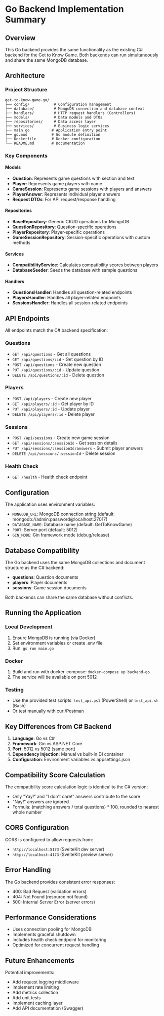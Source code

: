 # Go Backend Implementation Summary

## Overview
This Go backend provides the same functionality as the existing C# backend for the Get to Know Game. Both backends can run simultaneously and share the same MongoDB database.

## Architecture

### Project Structure
```
get-to-know-game-go/
├── config/           # Configuration management
├── database/         # MongoDB connection and database context
├── handlers/         # HTTP request handlers (Controllers)
├── models/           # Data models and DTOs
├── repositories/     # Data access layer
├── services/         # Business logic services
├── main.go          # Application entry point
├── go.mod           # Go module definition
├── Dockerfile       # Docker configuration
└── README.md        # Documentation
```

### Key Components

#### Models
- **Question**: Represents game questions with section and text
- **Player**: Represents game players with name
- **GameSession**: Represents game sessions with players and answers
- **PlayerAnswer**: Represents individual player answers
- **Request DTOs**: For API request/response handling

#### Repositories
- **BaseRepository**: Generic CRUD operations for MongoDB
- **QuestionRepository**: Question-specific operations
- **PlayerRepository**: Player-specific operations
- **GameSessionRepository**: Session-specific operations with custom methods

#### Services
- **CompatibilityService**: Calculates compatibility scores between players
- **DatabaseSeeder**: Seeds the database with sample questions

#### Handlers
- **QuestionsHandler**: Handles all question-related endpoints
- **PlayersHandler**: Handles all player-related endpoints
- **SessionsHandler**: Handles all session-related endpoints

## API Endpoints

All endpoints match the C# backend specification:

### Questions
- `GET /api/questions` - Get all questions
- `GET /api/questions/:id` - Get question by ID
- `POST /api/questions` - Create new question
- `PUT /api/questions/:id` - Update question
- `DELETE /api/questions/:id` - Delete question

### Players
- `POST /api/players` - Create new player
- `GET /api/players/:id` - Get player by ID
- `PUT /api/players/:id` - Update player
- `DELETE /api/players/:id` - Delete player

### Sessions
- `POST /api/sessions` - Create new game session
- `GET /api/sessions/:sessionId` - Get session details
- `PUT /api/sessions/:sessionId/answers` - Submit player answers
- `DELETE /api/sessions/:sessionId` - Delete session

### Health Check
- `GET /health` - Health check endpoint

## Configuration

The application uses environment variables:
- `MONGODB_URI`: MongoDB connection string (default: mongodb://admin:password@localhost:27017)
- `DATABASE_NAME`: Database name (default: GetToKnowGame)
- `PORT`: Server port (default: 5012)
- `GIN_MODE`: Gin framework mode (debug/release)

## Database Compatibility

The Go backend uses the same MongoDB collections and document structure as the C# backend:
- **questions**: Question documents
- **players**: Player documents
- **sessions**: Game session documents

Both backends can share the same database without conflicts.

## Running the Application

### Local Development
1. Ensure MongoDB is running (via Docker)
2. Set environment variables or create .env file
3. Run: `go run main.go`

### Docker
1. Build and run with docker-compose: `docker-compose up backend-go`
2. The service will be available on port 5012

### Testing
- Use the provided test scripts: `test_api.ps1` (PowerShell) or `test_api.sh` (Bash)
- Or test manually with curl/Postman

## Key Differences from C# Backend

1. **Language**: Go vs C#
2. **Framework**: Gin vs ASP.NET Core
3. **Port**: 5012 vs 5012 (same port)
4. **Dependency Injection**: Manual vs built-in DI container
5. **Configuration**: Environment variables vs appsettings.json

## Compatibility Score Calculation

The compatibility score calculation logic is identical to the C# version:
- Only "Yay!" and "I don't care!" answers contribute to the score
- "Nay!" answers are ignored
- Formula: (matching answers / total questions) * 100, rounded to nearest whole number

## CORS Configuration

CORS is configured to allow requests from:
- `http://localhost:5173` (SvelteKit dev server)
- `http://localhost:4173` (SvelteKit preview server)

## Error Handling

The Go backend provides consistent error responses:
- 400: Bad Request (validation errors)
- 404: Not Found (resource not found)
- 500: Internal Server Error (server errors)

## Performance Considerations

- Uses connection pooling for MongoDB
- Implements graceful shutdown
- Includes health check endpoint for monitoring
- Optimized for concurrent request handling

## Future Enhancements

Potential improvements:
- Add request logging middleware
- Implement rate limiting
- Add metrics collection
- Add unit tests
- Implement caching layer
- Add API documentation (Swagger)
